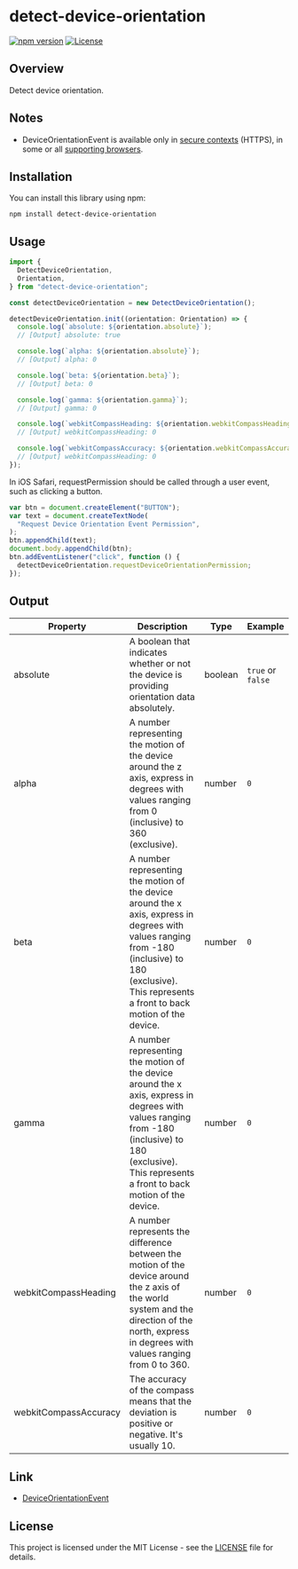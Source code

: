 # detect-device-orientation

[![npm version](https://badge.fury.io/js/detect-device-orientation.svg)](https://badge.fury.io/js/detect-device-orientation)
[![License](https://img.shields.io/badge/license-MIT-blue.svg)](https://opensource.org/licenses/MIT)

## Overview

Detect device orientation.

## Notes

- DeviceOrientationEvent is available only in [secure contexts](https://developer.mozilla.org/en-US/docs/Web/Security/Secure_Contexts) (HTTPS), in some or all [supporting browsers](https://developer.mozilla.org/en-US/docs/Web/API/Device_orientation_events/Detecting_device_orientation#browser_compatibility).

## Installation

You can install this library using npm:

```shell
npm install detect-device-orientation
```

## Usage

```typescript
import {
  DetectDeviceOrientation,
  Orientation,
} from "detect-device-orientation";

const detectDeviceOrientation = new DetectDeviceOrientation();

detectDeviceOrientation.init((orientation: Orientation) => {
  console.log(`absolute: ${orientation.absolute}`);
  // [Output] absolute: true

  console.log(`alpha: ${orientation.absolute}`);
  // [Output] alpha: 0

  console.log(`beta: ${orientation.beta}`);
  // [Output] beta: 0

  console.log(`gamma: ${orientation.gamma}`);
  // [Output] gamma: 0

  console.log(`webkitCompassHeading: ${orientation.webkitCompassHeading}`);
  // [Output] webkitCompassHeading: 0

  console.log(`webkitCompassAccuracy: ${orientation.webkitCompassAccuracy}`);
  // [Output] webkitCompassHeading: 0
});
```

In iOS Safari, requestPermission should be called through a user event, such as clicking a button.

```typescript
var btn = document.createElement("BUTTON");
var text = document.createTextNode(
  "Request Device Orientation Event Permission",
);
btn.appendChild(text);
document.body.appendChild(btn);
btn.addEventListener("click", function () {
  detectDeviceOrientation.requestDeviceOrientationPermission;
});
```

## Output

| Property              | Description                                                                                                                                                                                              | Type    | Example           |
| --------------------- | -------------------------------------------------------------------------------------------------------------------------------------------------------------------------------------------------------- | ------- | ----------------- |
| absolute              | A boolean that indicates whether or not the device is providing orientation data absolutely.                                                                                                             | boolean | `true` or `false` |
| alpha                 | A number representing the motion of the device around the z axis, express in degrees with values ranging from 0 (inclusive) to 360 (exclusive).                                                          | number  | `0`               |
| beta                  | A number representing the motion of the device around the x axis, express in degrees with values ranging from -180 (inclusive) to 180 (exclusive). This represents a front to back motion of the device. | number  | `0`               |
| gamma                 | A number representing the motion of the device around the x axis, express in degrees with values ranging from -180 (inclusive) to 180 (exclusive). This represents a front to back motion of the device. | number  | `0`               |
| webkitCompassHeading  | A number represents the difference between the motion of the device around the z axis of the world system and the direction of the north, express in degrees with values ranging from 0 to 360.          | number  | `0`               |
| webkitCompassAccuracy | The accuracy of the compass means that the deviation is positive or negative. It's usually 10.                                                                                                           | number  | `0`               |

## Link

- [DeviceOrientationEvent](https://developer.mozilla.org/en-US/docs/Web/API/DeviceOrientationEvent)

## License

This project is licensed under the MIT License - see the [LICENSE](LICENSE) file for details.
